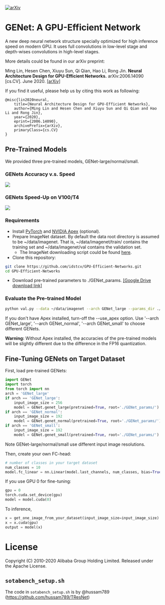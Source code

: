 
[![arXiv](http://img.shields.io/badge/cs.CV-arXiv%3A2004.08955-B31B1B.svg)](https://arxiv.org/abs/2006.14090)

# GENet: A GPU-Efficient Network

A new deep neural network structure specially optimized for high inference speed on modern GPU. 
It uses full convolutions in low-level stage and depth-wises convolutions in high-level stages.

More details could be found in our arXiv preprint: 

Ming Lin, Hesen Chen, Xiuyu Sun, Qi Qian, Hao Li, Rong Jin. **Neural Architecture Design for GPU-Efficient Networks.** arXiv:2006.14090 [cs.CV]. June 2020. [[arXiv]](https://arxiv.org/abs/2006.14090)

If you find it useful, please help us by citing this work as following:

```text
@misc{lin2020neural,
    title={Neural Architecture Design for GPU-Efficient Networks},
    author={Ming Lin and Hesen Chen and Xiuyu Sun and Qi Qian and Hao Li and Rong Jin},
    year={2020},
    eprint={2006.14090},
    archivePrefix={arXiv},
    primaryClass={cs.CV}
}
```

## Pre-Trained Models

We provided three pre-trained models, GENet-large/normal/small.

### GENets Accuracy v.s. Speed

![](misc/genet_acc_speed_curve.jpg)

### GENets Speed-Up on V100/T4
 
![](misc/genet_speedup_tab.jpg)


### Requirements

+ Install [PyTorch](https://pytorch.org/) and [NVIDIA Apex](https://github.com/NVIDIA/apex) (optional).
+ Prepare ImageNet dataset. By default the data root directory is assumed to be ~/data/imagenet.
That is, ~/data/imagenet/train/ contains the training set and ~/data/imagenet/val contains the validation set.
  + The ImageNet downloading script could be found [here](https://github.com/pytorch/examples/tree/master/imagenet).  
+ Clone this repository:
  
```bash
git clone https://github.com/idstcv/GPU-Efficient-Networks.git
cd GPU-Efficient-Networks
```

+ Download pre-trained parameters to ./GENet_params. [[Google Drive download link]](https://drive.google.com/drive/folders/1OEksQF3fyx233z_DGD2tMLE96LxgS072?usp=sharing)

### Evaluate the Pre-trained Model

```bash
python val.py --data ~/data/imagenet --arch GENet_large --params_dir ./GENet_params/ --use_apex
```

If you don't have Apex installed, turn-off the --use_apex option. Use '--arch GENet_large', '--arch GENet_normal', '--arch GENet_small'
to choose different GENets.

**Warning:** Without Apex installed, the accuracies of the pre-trained models will be slightly different due to the 
difference in the FP16 quantization.  

## Fine-Tuning GENets on Target Dataset

First, load pre-trained GENets:

```python
import GENet
import torch
from torch import nn
arch = 'GENet_large'
if arch == 'GENet_large':
    input_image_size = 256
    model = GENet.genet_large(pretrained=True, root='./GENet_params/')
if arch == 'GENet_normal':
    input_image_size = 192
    model = GENet.genet_normal(pretrained=True, root='./GENet_params/')
if arch == 'GENet_small':
    input_image_size = 192
    model = GENet.genet_small(pretrained=True, root='./GENet_params/')
``` 

Note GENet-large/normal/small use different input image resolutions.

Then, create your own FC-head:

```python
# number of classes in your target dataset
num_classes = 10
model.fc_linear = nn.Linear(model.last_channels, num_classes, bias=True)
```

If you use GPU 0 for fine-tuning:

```python
gpu = 0
torch.cuda.set_device(gpu)
model = model.cuda(0)
```

To inference,

```python
x = get_one_image_from_your_dataset(input_image_size=input_image_size)
x = x.cuda(gpu)
output = model(x)
```


# License
Copyright (C) 2010-2020 Alibaba Group Holding Limited. Released under the Apache License.
## `sotabench_setup.sh`
The code in `sotabench_setup.sh` is by @hussam789 (https://github.com/hussam789/TResNet)